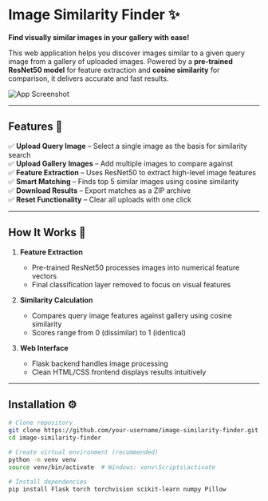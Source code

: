 # Image Similarity Finder ✨  

**Find visually similar images in your gallery with ease!**  

This web application helps you discover images similar to a given query image from a gallery of uploaded images. Powered by a **pre-trained ResNet50 model** for feature extraction and **cosine similarity** for comparison, it delivers accurate and fast results.  

![App Screenshot](https://github.com/user-attachments/assets/8bb62aa2-42ff-46af-9c24-50818f87729f)  

---

## Features 🚀  

✅ **Upload Query Image** – Select a single image as the basis for similarity search  
✅ **Upload Gallery Images** – Add multiple images to compare against  
✅ **Feature Extraction** – Uses ResNet50 to extract high-level image features  
✅ **Smart Matching** – Finds top 5 similar images using cosine similarity  
✅ **Download Results** – Export matches as a ZIP archive  
✅ **Reset Functionality** – Clear all uploads with one click  

---

## How It Works 🧠  

1. **Feature Extraction**  
   - Pre-trained ResNet50 processes images into numerical feature vectors  
   - Final classification layer removed to focus on visual features  

2. **Similarity Calculation**  
   - Compares query image features against gallery using cosine similarity  
   - Scores range from 0 (dissimilar) to 1 (identical)  

3. **Web Interface**  
   - Flask backend handles image processing  
   - Clean HTML/CSS frontend displays results intuitively  

---

## Installation ⚙️  

```bash
# Clone repository
git clone https://github.com/your-username/image-similarity-finder.git
cd image-similarity-finder

# Create virtual environment (recommended)
python -m venv venv
source venv/bin/activate  # Windows: venv\Scripts\activate

# Install dependencies
pip install Flask torch torchvision scikit-learn numpy Pillow
